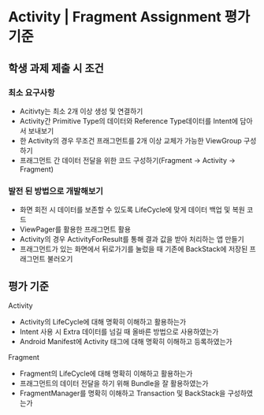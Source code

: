 # Activity | Fragment Assignment 평가 기준

## 학생 과제 제출 시 조건

### 	최소 요구사항

- Acitivty는 최소 2개 이상 생성 및 연결하기
- Activity간 Primitive Type의 데이터와 Reference Type데이터를 Intent에 담아서 보내보기
- 한 Activity의 경우 무조건 프래그먼트를 2개 이상 교체가 가능한 ViewGroup 구성하기
- 프래그먼트 간 데이터 전달을 위한 코드 구성하기(Fragment -> Activity -> Fragment)

### 	발전 된 방법으로 개발해보기

- 화면 회전 시 데이터를 보존할 수 있도록 LifeCycle에 맞게 데이터 백업 및 복원 코드
- ViewPager를 활용한 프래그먼트 활용
- Activity의 경우 ActivityForResult를 통해 결과 값을 받아 처리하는 앱 만들기
- 프래그먼트가 있는 화면에서 뒤로가기를 눌렀을 때 기존에 BackStack에 저장된 프래그먼트 불러오기

## 평가 기준

Activity

- Activity의 LifeCycle에 대해 명확히 이해하고 활용하는가
- Intent 사용 시 Extra 데이터를 넘길 때 올바른 방법으로 사용하였는가
- Android Manifest에 Activity 태그에 대해 명확히 이해하고 등록하였는가

Fragment

- Fragment의 LifeCycle에 대해 명확히 이해하고 활용하는가
- 프래그먼트의 데이터 전달을 하기 위해 Bundle을 잘 활용하였는가
- FragmentManager를 명확히 이해하고 Transaction 및 BackStack을 구성하였는가
